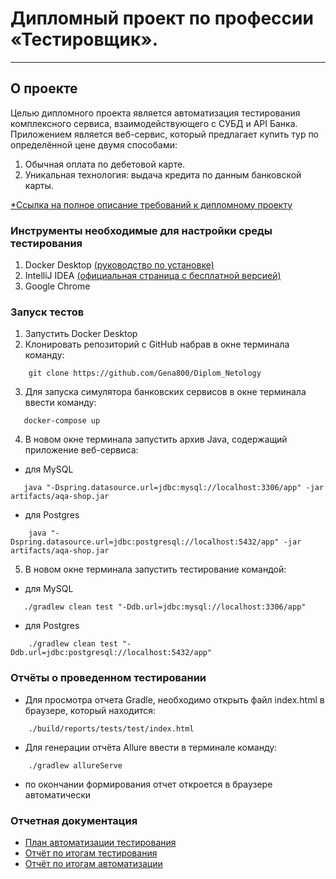 # Дипломный проект по профессии «Тестировщик».

***

## О проекте

Целью дипломного проекта является автоматизация тестирования комплексного сервиса, взаимодействующего с СУБД и API
Банка.
Приложением является веб-сервис, который предлагает купить тур по определённой цене двумя способами:

1. Обычная оплата по дебетовой карте.
2. Уникальная технология: выдача кредита по данным банковской карты.


[*Ссылка на полное описание требований к дипломному проекту](https://github.com/netology-code/qa-diploma)

### Инструменты необходимые для настройки среды тестирования

1. Docker Desktop [(руководство по установке)](https://github.com/netology-code/aqa-homeworks/blob/master/docker/installation.md)
2. IntelliJ IDEA [(официальная страница с бесплатной версией)](https://www.jetbrains.com/idea/download/#section=windows)
3. Google Chrome

### Запуск тестов

1. Запустить Docker Desktop
2. Клонировать репозиторий с GitHub набрав в окне терминала команду:

```
    git clone https://github.com/Gena800/Diplom_Netology
```

3. Для запуска симулятора банковских сервисов в окне терминала ввести команду:

```
   docker-compose up
```

4. В новом окне терминала запустить архив Java, содержащий приложение веб-сервиса:

* для MySQL

```
   java "-Dspring.datasource.url=jdbc:mysql://localhost:3306/app" -jar artifacts/aqa-shop.jar
```

* для Postgres

```
    java "-Dspring.datasource.url=jdbc:postgresql://localhost:5432/app" -jar artifacts/aqa-shop.jar
```

5. В новом окне терминала запустить тестирование командой:

* для MySQL

```
   ./gradlew clean test "-Ddb.url=jdbc:mysql://localhost:3306/app"
```

* для Postgres

```
    ./gradlew clean test "-Ddb.url=jdbc:postgresql://localhost:5432/app"
```

### Отчёты о проведенном тестировании

* Для просмотра отчета Gradle, необходимо открыть файл index.html в браузере, который находится:

```
    ./build/reports/tests/test/index.html
```

* Для генерации отчёта Allure ввести в терминале команду:

```
    ./gradlew allureServe
```

* по окончании формирования отчет откроется в браузере автоматически

### Отчетная документация

* [План автоматизации тестирования](txt%2FPlan.md)
* [Отчёт по итогам тестирования](txt%2FReport.md)
* [Отчёт по итогам автоматизации](txt%2FSummary.md)

